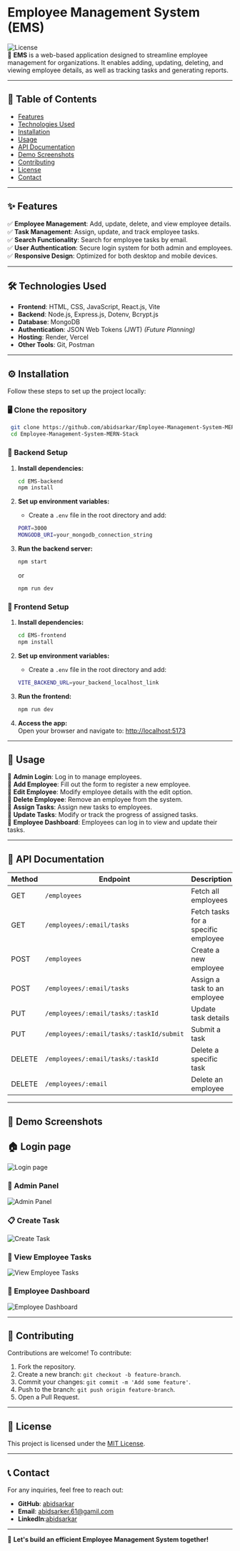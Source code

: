 # Employee Management System (EMS)

![License](https://img.shields.io/badge/license-MIT-blue.svg)  
🚀 **EMS** is a web-based application designed to streamline employee management for organizations. It enables adding, updating, deleting, and viewing employee details, as well as tracking tasks and generating reports.

---

## 📌 Table of Contents

- [Features](#features)
- [Technologies Used](#technologies-used)
- [Installation](#installation)
- [Usage](#usage)
- [API Documentation](#api-documentation)
- [Demo Screenshots](#demo-screenshots)
- [Contributing](#contributing)
- [License](#license)
- [Contact](#contact)

---

## ✨ Features

✅ **Employee Management**: Add, update, delete, and view employee details.  
✅ **Task Management**: Assign, update, and track employee tasks.  
✅ **Search Functionality**: Search for employee tasks by email.  
✅ **User Authentication**: Secure login system for both admin and employees.  
✅ **Responsive Design**: Optimized for both desktop and mobile devices.  

---

## 🛠 Technologies Used

- **Frontend**: HTML, CSS, JavaScript, React.js, Vite
- **Backend**: Node.js, Express.js, Dotenv, Bcrypt.js
- **Database**: MongoDB
- **Authentication**: JSON Web Tokens (JWT) *(Future Planning)*
- **Hosting**: Render, Vercel
- **Other Tools**: Git, Postman

---

## ⚙️ Installation

Follow these steps to set up the project locally:

### 🖥️ Clone the repository
```bash
 git clone https://github.com/abidsarkar/Employee-Management-System-MERN-Stack.git
 cd Employee-Management-System-MERN-Stack
```

### 📡 Backend Setup

1. **Install dependencies:**
    ```bash
    cd EMS-backend
    npm install
    ```

2. **Set up environment variables:**
    - Create a `.env` file in the root directory and add:
    ```bash
    PORT=3000
    MONGODB_URI=your_mongodb_connection_string
    ```

3. **Run the backend server:**
    ```bash
    npm start
    ```
    or
    ```bash
    npm run dev
    ```

### 🎨 Frontend Setup

1. **Install dependencies:**
    ```bash
    cd EMS-frontend
    npm install
    ```

2. **Set up environment variables:**
    - Create a `.env` file in the root directory and add:
    ```bash
    VITE_BACKEND_URL=your_backend_localhost_link
    ```

3. **Run the frontend:**
    ```bash
    npm run dev
    ```

4. **Access the app:**  
   Open your browser and navigate to: [http://localhost:5173](http://localhost:5173)

---

## 🚀 Usage

🔹 **Admin Login**: Log in to manage employees.  
🔹 **Add Employee**: Fill out the form to register a new employee.  
🔹 **Edit Employee**: Modify employee details with the edit option.  
🔹 **Delete Employee**: Remove an employee from the system.  
🔹 **Assign Tasks**: Assign new tasks to employees.  
🔹 **Update Tasks**: Modify or track the progress of assigned tasks.  
🔹 **Employee Dashboard**: Employees can log in to view and update their tasks.

---

## 📡 API Documentation

| Method | Endpoint | Description |
|--------|----------|-------------|
| GET | `/employees` | Fetch all employees |
| GET | `/employees/:email/tasks` | Fetch tasks for a specific employee |
| POST | `/employees` | Create a new employee |
| POST | `/employees/:email/tasks` | Assign a task to an employee |
| PUT | `/employees/:email/tasks/:taskId` | Update task details |
| PUT | `/employees/:email/tasks/:taskId/submit` | Submit a task |
| DELETE | `/employees/:email/tasks/:taskId` | Delete a specific task |
| DELETE | `/employees/:email` | Delete an employee |

---

## 📸 Demo Screenshots
## 🏠 Login page
![Login page](image.png)
### 🏢 Admin Panel
![Admin Panel](image-1.png)

### 📋 Create Task
![Create Task](image-2.png)

### 👀 View Employee Tasks
![View Employee Tasks](image-3.png)

### 👤 Employee Dashboard
![Employee Dashboard](image-4.png)

---

## 🤝 Contributing

Contributions are welcome! To contribute:
1. Fork the repository.
2. Create a new branch: `git checkout -b feature-branch`.
3. Commit your changes: `git commit -m 'Add some feature'`.
4. Push to the branch: `git push origin feature-branch`.
5. Open a Pull Request.

---

## 📜 License

This project is licensed under the [MIT License](LICENSE).

---

## 📞 Contact

For any inquiries, feel free to reach out:
- **GitHub**: [abidsarkar](https://github.com/abidsarkar)
- **Email**: abidsarker.61@gamil.com
- **LinkedIn**:[abidsarkar](https://www.linkedin.com/in/md-abid-sarkar-556903290)

---

🚀 **Let's build an efficient Employee Management System together!**

